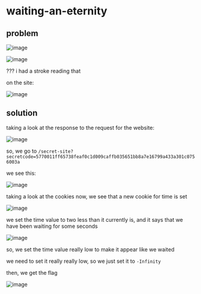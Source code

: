 # waiting-an-eternity

## problem

![image](https://github.com/quasar098/ctf-writeups/assets/70716985/5267c069-5d7c-49a5-a919-f209587598a3)

![image](https://github.com/quasar098/ctf-writeups/assets/70716985/501c27b7-6d45-4b5a-ba3e-cbf0c4b1ec92)

??? i had a stroke reading that

on the site:

![image](https://github.com/quasar098/ctf-writeups/assets/70716985/5f0f6229-9908-40df-9ccf-70af5a24c002)

## solution

taking a look at the response to the request for the website:

![image](https://github.com/quasar098/ctf-writeups/assets/70716985/a7ff5e75-7c13-4875-97d5-a567d76e1f45)

so, we go to `/secret-site?secretcode=5770011ff65738feaf0c1d009caffb035651bb8a7e16799a433a301c0756003a`

we see this:

![image](https://github.com/quasar098/ctf-writeups/assets/70716985/56fd3d81-c9c5-4ed2-99c1-06c53f5c34d8)

taking a look at the cookies now, we see that a new cookie for time is set

![image](https://github.com/quasar098/ctf-writeups/assets/70716985/3e3fefdc-2517-4e0d-a7fc-c56a594c2f9d)

we set the time value to two less than it currently is, and it says that we have been waiting for some seconds

![image](https://github.com/quasar098/ctf-writeups/assets/70716985/1369b37a-16ed-4ebb-8757-757ea0a24872)

so, we set the time value really low to make it appear like we waited

we need to set it really really low, so we just set it to `-Infinity`

then, we get the flag 

![image](https://github.com/quasar098/ctf-writeups/assets/70716985/bd4eaf4d-01ad-4d40-a99c-c6f611b72455)
